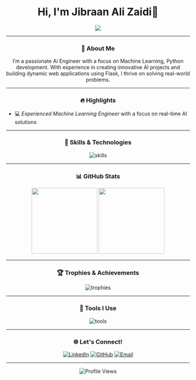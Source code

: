 <h1 align="center">Hi, I'm Jibraan Ali Zaidi👋</h1>

<p align="center">
  <img src="https://readme-typing-svg.demolab.com?font=Fira+Code&weight=500&size=25&duration=3000&pause=1000&color=20B2AA&center=true&width=500&lines=Unlocking+AI+Potential+IN+BSAI;Python+Developer;Flask+Specialist;ML+Model+Trainer;Data+Vistualizer;Graphics+Designer;Video+Editor!">
</p>

---

<h3 align="center"> 🚀 About Me </h3>
<p align="center">
I’m a passionate Ai Engineer with a focus on Machine Learning, Python development. With experience in creating innovative AI projects and building dynamic web applications using Flask, I thrive on solving real-world problems.
</p>

---

<h3 align="center"> 🔥 Highlights </h3>

- 💻 *Experienced Machine Learning Engineer* with a focus on real-time AI solutions
---

<h3 align="center"> 🚀 Skills & Technologies </h3>
<p align="center">
  <img src="https://skillicons.dev/icons?i=python,sklearn,tensorflow,html,css,flask,github,php,linux,vscode,git" alt="skills" />
</p>

---

<h3 align="center"> 📊 GitHub Stats </h3>
<p align="center">
  <img height="180em" src="https://github-readme-stats.vercel.app/api?username=JibraanZaidi&show_icons=true&hide_border=true&theme=algolia&count_private=true" />
  <img height="180em" src="https://github-readme-stats.vercel.app/api/top-langs/?username=JibraanZaidi&layout=compact&hide_border=true&theme=algolia" />
</p>

---

<h3 align="center"> 🏆 Trophies & Achievements </h3>
<p align="center">
  <img src="https://github-profile-trophy.vercel.app/?username=JibraanZaidi&theme=algolia&no-frame=true&row=1&column=7" alt="trophies" />
</p>

---

<h3 align="center"> 🔧 Tools I Use </h3>
<p align="center">
  <img src="https://skillicons.dev/icons?i=anaconda,pycharm,vscode,ps,ai,blender" alt="tools" />
</p>

---
<h3 align="center"> 🌐 Let's Connect! </h3>
<p align="center">
  <a href="" target="_blank"><img src="https://img.shields.io/badge/LinkedIn-%230077B5.svg?&style=for-the-badge&logo=linkedin&logoColor=white" alt="LinkedIn" /></a>
  <a href="" target="_blank"><img src="https://img.shields.io/badge/GitHub-%23181717.svg?&style=for-the-badge&logo=github&logoColor=white" alt="GitHub" /></a>
  <a href=""><img src="https://img.shields.io/badge/Email-%23D14836.svg?&style=for-the-badge&logo=gmail&logoColor=white" alt="Email" /></a>
</p>

<!-- ---

<!-- <h3 align="center"> 📈 Weekly Development Breakdown </h3>
<!--START_SECTION:waka-->
<!--END_SECTION:waka-->

---

<p align="center">
  <img src="https://komarev.com/ghpvc/?username=ahmad0702&color=blue&style=flat-square" alt="Profile Views" />
</p>
